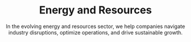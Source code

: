 ---
layout: industry
order: 6
title: Energy and Resources
subtitle: "In the evolving energy and resources sector, we help companies navigate industry disruptions, optimize operations, and drive sustainable growth."
intro: "At SLKone, we understand the complex challenges facing the energy and resources sector. From upstream to downstream, we partner with companies to navigate industry disruptions, optimize operations, and drive sustainable growth. Our deep industry knowledge, combined with our data-driven approach, enables us to deliver tangible results in this dynamic sector."
landscape-title: "The Energy & Resources Landscape"
landscape-intro: "The energy and resources sector is undergoing significant transformation, driven by:"
landscape:
  - "Transition to renewable and clean energy sources"
  - "Volatile commodity prices and market dynamics"
  - "Increasing focus on ESG and sustainability"
  - "Technological advancements and digitalization"
  - "Evolving regulatory landscapes"
  - "Supply chain disruptions and geopolitical uncertainties"
landscape-conclusion: "These forces reshape the competitive landscape, presenting both challenges and opportunities for energy and resource companies."
approach-title: "Our Approach"
approach-intro: "SLKone adopts a comprehensive approach to energy and resources challenges, integrating operational excellence with strategic foresight. Our framework encompasses:"
approach:
  - "Operational Efficiency: Optimizing processes and reducing costs"
  - "Digital Transformation: Leveraging technology to enhance productivity and decision-making"
  - "Supply Chain Resilience: Building agile and responsive supply networks"
  - "Sustainability Integration: Developing strategies for the energy transition"
  - "Portfolio Optimization: Balancing traditional and renewable energy assets"
  - "Risk Management: Mitigating operational, financial, and regulatory risks"
why_choose:
  - "Deep Industry Expertise: Extensive knowledge of the energy and resources sector dynamics."
  - "Data-Driven Solutions: Leveraging advanced analytics for informed decision-making."
  - "Sustainable Growth Focus: Strategies aimed at long-term sustainability and resilience."
  - "Cross-Functional Approach: Integrating operations, finance, and strategy for holistic improvements."
  - "Proven Track Record: Demonstrated success in optimizing operations and driving growth."
  - "Collaborative Partnership: Working closely with your team to ensure tailored and effective solutions."
cta: "Ready to navigate the complexities of the energy and resources sector? Contact SLKone today to discover how our specialized services can drive your sustainable growth and operational excellence."
---